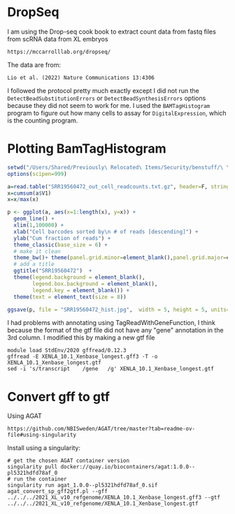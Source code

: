 # DropSeq

I am using the Drop-seq cook book to extract count data from fastq files from scRNA data from XL embryos

```
https://mccarrolllab.org/dropseq/
```

The data are from:
```
Lio et al. (2022) Nature Communications 13:4306 
```

I followed the protocol pretty much exactly except I did not run the `DetectBeadSubstitutionErrors` or `DetectBeadSynthesisErrors` options because they did not seem to work for me. I used the `BAMTagHistogram` program to figure out how many cells to assay for `DigitalExpression`, which is the counting program.

# Plotting BamTagHistogram

```R
setwd("/Users/Shared/Previously\ Relocated\ Items/Security/benstuff/\ \ \ \ \ 2024_grants/NSF_2024/single_cell/XL_embryo_scRNAseq/Drop-Seq")
options(scipen=999)

a=read.table("SRR19560472_out_cell_readcounts.txt.gz", header=F, stringsAsFactors=F) 
x=cumsum(a$V1)
x=x/max(x)

p <- ggplot(a, aes(x=1:length(x), y=x)) +
  geom_line() +
  xlim(1,100000) +
  xlab("Cell barcodes sorted by\n # of reads [descending]") +
  ylab("Cum fraction of reads") +
  theme_classic(base_size = 6) +
  # make it clean
  theme_bw()+ theme(panel.grid.minor=element_blank(),panel.grid.major=element_blank()) + 
  # add a title
  ggtitle("SRR19560472")  +
  theme(legend.background = element_blank(),
        legend.box.background = element_blank(),
        legend.key = element_blank()) +
  theme(text = element_text(size = 8))

ggsave(p, file = "SRR19560472_hist.jpg",  width = 5, height = 5, units="cm")

```

I had problems with annotating using TagReadWithGeneFunction, I think because the format of the gtf file did not have any "gene" annotation in the 3rd column. I modified this by making a new gtf file
```
module load StdEnv/2020 gffread/0.12.3
gffread -E XENLA_10.1_Xenbase_longest.gff3 -T -o XENLA_10.1_Xenbase_longest.gtf
sed -i 's/transcript    /gene   /g' XENLA_10.1_Xenbase_longest.gtf
```

# Convert gff to gtf
Using AGAT
```
https://github.com/NBISweden/AGAT/tree/master?tab=readme-ov-file#using-singularity
```
Install using a singularity:
```
# get the chosen AGAT container version
singularity pull docker://quay.io/biocontainers/agat:1.0.0--pl5321hdfd78af_0
# run the container
singularity run agat_1.0.0--pl5321hdfd78af_0.sif
agat_convert_sp_gff2gtf.pl --gff ../../../2021_XL_v10_refgenome/XENLA_10.1_Xenbase_longest.gff3 --gtf ../../../2021_XL_v10_refgenome/XENLA_10.1_Xenbase_longest.gtf
```
